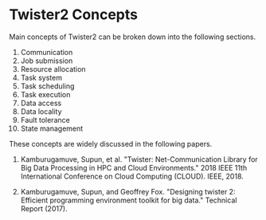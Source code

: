 Twister2 Concepts  
===================

Main concepts of Twister2 can be broken down into the following sections. 

1. Communication 
2. Job submission
3. Resource allocation 
3. Task system
4. Task scheduling 
5. Task execution 
6. Data access
7. Data locality
8. Fault tolerance 
9. State management 


These concepts are widely discussed in the following papers. 

1. Kamburugamuve, Supun, et al. "Twister: Net-Communication Library for Big Data Processing in HPC and Cloud Environments." 2018 IEEE 11th International Conference on Cloud Computing (CLOUD). IEEE, 2018.
 
2. Kamburugamuve, Supun, and Geoffrey Fox. "Designing twister 2: Efficient programming environment toolkit for big data." Technical Report (2017).




